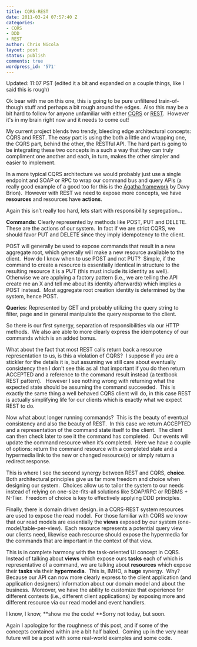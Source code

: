 ```yaml
---
title: CQRS-REST
date: 2011-03-24 07:57:40 Z
categories:
- CQRS
- DDD
- REST
author: Chris Nicola
layout: post
status: publish
comments: true
wordpress_id: '571'
---
```


Updated: 11:07 PST (edited it a bit and expanded on a couple things, like I
said this is rough) 

Ok bear with me on this one, this is going to be pure unfiltered
train-of-though stuff and perhaps a bit rough around the edges.  Also this may
be a bit hard to follow for anyone unfamiliar with either [CQRS][1] or
[REST][2].  However it's in my brain right now and it needs to come out! 

<!--more-->

My current project blends two trendy, bleeding edge architectural
concepts: CQRS and REST. The easy part is using the both a little and wrapping
one, the CQRS part, behind the other, the RESTful API. The hard part is going
to be integrating these two concepts in a such a way that they can truly
compliment one another and each, in turn, makes the other simpler and easier to
implement. 

In a more typical CQRS architecture we would probably just use a
single endpoint and SOAP or RPC to wrap our command bus and query APIs (a
really good example of a good too for this is the [Agatha framework][3] by Davy
Brion).  However with REST we need to expose more concepts, we have
**resources** and resources have **actions**.

Again this isn’t really too hard, lets start with responsibility segregation…  

**Commands**: Clearly represented by methods like POST, PUT and DELETE.  These
are the actions of our system.  In fact if we are strict CQRS, we should favor
PUT and DELETE since they imply idempotency to the client.

POST will generally be used to expose commands that result in a new aggregate
root, which generally will make a new resource available to the client.  How do
I know when to use POST and not PUT?  Simple, if the command to create a
resource is essentially identical in structure to the resulting resource it is
a PUT (this must include its identity as well).  Otherwise we are applying a
factory pattern (i.e., we are telling the API create me an X and tell me about
its identity afterwards) which implies a POST instead.  Most aggregate root
creation identity is determined by the system, hence POST. 

**Queries**: Represented by GET and probably utilizing the query string to
filter, page and in general manipulate the query response to the client. 

So there is our first synergy, separation of responsibilities via our
HTTP methods.  We also are able to more clearly express the idempotency of our
commands which is an added bonus. 

What about the fact that most REST calls return back a resource representation
to us, is this a violation of CQRS?  I suppose if you are a stickler for the
details it is, but assuming we still care about eventually consistency then I
don't see this as all that important if you do then return ACCEPTED and a
reference to the command result instead (a textbook REST pattern).   However I
see nothing wrong with returning what the expected state should be assuming the
command succeeded.  This is exactly the same thing a well behaved CQRS client
will do, in this case REST is actually simplifying life for our clients which
is exactly what we expect REST to do.

Now what about longer running commands?  This is the beauty of eventual
consistency and also the beauty of REST.  In this case we return ACCEPTED and a
representation of the command state itself to the client.  The client can then
check later to see it the command has completed.  Our events will update the
command resource when it’s completed.  Here we have a couple of options: return
the command resource with a completed state and a hypermedia link to the new or
changed resource(s) or simply return a redirect response.

This is where I see the second synergy between REST and CQRS, **choice**.  Both
architectural principles give us far more freedom and choice when designing our
system.  Choices allow us to tailor the system to our needs instead of relying
on one-size-fits-all solutions like SOAP/RPC or RDBMS + N-Tier.  Freedom of
choice is key to effectively applying DDD principles. 

Finally, there is domain driven design. in a CQRS-REST system resources are
used to expose the read model.  For those familiar with CQRS we know that our
read models are essentially the **views** exposed by our system
(one-model/table-per-view).  Each resource represents a potential query view
our clients need, likewise each resource should expose the hypermedia for the
commands that are important in the context of that view. 

This is in complete harmony with the task-oriented UI concept in CQRS.  Instead
of talking about **views** which expose ours **tasks** each of which is
representative of a command, we are talking about **resources** which expose
their **tasks** via their **hypermedia**.  This is, IMHO, a **huge** synergy. 
Why?  Because our API can now more clearly express to the client application
(and application designers) information about our domain model and about the
business.  Moreover, we have the ability to customize that experience for
different contexts (i.e., different client applications) by exposing more and
different resource via our read model and event handlers. 

I know, I know, **show me the code! **Sorry not today, but soon.

Again I apologize for the roughness of this post, and if some of the concepts
contained within are a bit half baked.  Coming up in the very near future will
be a post with some real-world examples and some code.

   [1]: http://cqrsinfo.com
   [2]: http://en.wikipedia.org/wiki/Representational_State_Transfer
   [3]: http://davybrion.com/blog/2009/12/agatha-1-0/

